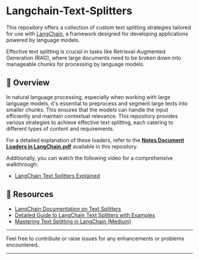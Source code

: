 
# Langchain-Text-Splitters

This repository offers a collection of custom text splitting strategies tailored for use with [LangChain](https://python.langchain.com/docs/concepts/text_splitters/), a framework designed for developing applications powered by language models.

Effective text splitting is crucial in tasks like Retrieval-Augmented Generation (RAG), where large documents need to be broken down into manageable chunks for processing by language models.

## 🧠 Overview

In natural language processing, especially when working with large language models, it's essential to preprocess and segment large texts into smaller chunks.
This ensures that the models can handle the input efficiently and maintain contextual relevance. This repository provides various strategies to achieve effective text splitting, each catering to different types of content and requirements.

For a detailed explanation of these loaders, refer to the [**Notes Document Loaders in LangChain.pdf**](https://github.com/Harsh-Jindal-web/Langchain-Text-Splitters/blob/main/Notes%20Text%20Splitters%20in%20LangChain.pdf) available in this repository.

Additionally, you can watch the following video for a comprehensive walkthrough:  
- [LangChain Text Splitters Explained](https://www.youtube.com/watch?v=SEWS9P4ODmc)

## 📄 Resources

- [LangChain Documentation on Text Splitters](https://python.langchain.com/docs/concepts/text_splitters/)
- [Detailed Guide to LangChain Text Splitters with Examples](https://machinelearningknowledge.ai/detailed-guide-to-langchain-text-splitters-with-examples/)
- [Mastering Text Splitting in LangChain (Medium)](https://medium.com/@harsh.vardhan7695/mastering-text-splitting-in-langchain-735313216e01)

---

Feel free to contribute or raise issues for any enhancements or problems encountered.

---
